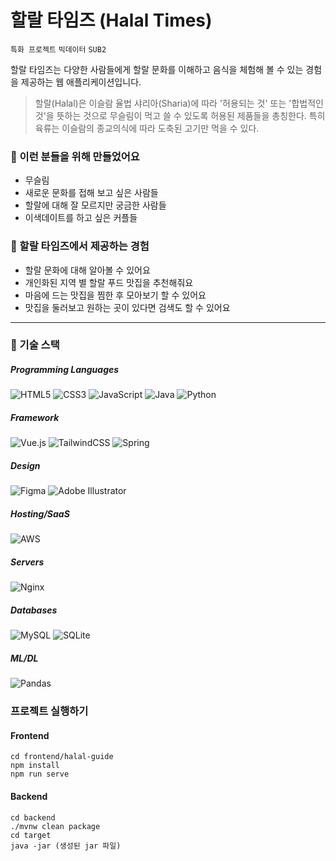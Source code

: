 # 할랄 타임즈 (Halal Times)
`특화 프로젝트` `빅데이터` `SUB2`

할랄 타임즈는 다양한 사람들에게 할랄 문화를 이해하고 음식을 체험해 볼 수 있는 경험을 제공하는 웹 애플리케이션입니다.

> 할랄(Halal)은 이슬람 율법 샤리아(Sharia)에 따라 '허용되는 것' 또는 '합법적인 것'을 뜻하는 것으로 무슬림이 먹고 쓸 수 있도록 허용된 제품들을 총칭한다. 특히 육류는 이슬람의 종교의식에 따라 도축된 고기만 먹을 수 있다.

### 👀 이런 분들을 위해 만들었어요

- 무슬림
- 새로운 문화를 접해 보고 싶은 사람들
- 할랄에 대해 잘 모르지만 궁금한 사람들
- 이색데이트를 하고 싶은 커플들

### 📣 할랄 타임즈에서 제공하는 경험

- 할랄 문화에 대해 알아볼 수 있어요
- 개인화된 지역 별 할랄 푸드 맛집을 추천해줘요
- 마음에 드는 맛집을 찜한 후 모아보기 할 수 있어요
- 맛집을 둘러보고 원하는 곳이 있다면 검색도 할 수 있어요

---

### 🚀 기술 스택

##### Programming Languages
<img alt="HTML5" src="https://img.shields.io/badge/html5%20-%23E34F26.svg?&style=for-the-badge&logo=html5&logoColor=white"/> <img alt="CSS3" src="https://img.shields.io/badge/css3%20-%231572B6.svg?&style=for-the-badge&logo=css3&logoColor=white"/> <img alt="JavaScript" src="https://img.shields.io/badge/javascript%20-%23323330.svg?&style=for-the-badge&logo=javascript&logoColor=%23F7DF1E"/> <img alt="Java" src="https://img.shields.io/badge/java-%23ED8B00.svg?&style=for-the-badge&logo=java&logoColor=white"/> <img alt="Python" src="https://img.shields.io/badge/python%20-%2314354C.svg?&style=for-the-badge&logo=python&logoColor=white"/> 

##### Framework
<img alt="Vue.js" src="https://img.shields.io/badge/vuejs%20-%2335495e.svg?&style=for-the-badge&logo=vue.js&logoColor=%234FC08D"/> <img alt="TailwindCSS" src="https://img.shields.io/badge/tailwindcss%20-%2338B2AC.svg?&style=for-the-badge&logo=tailwind-css&logoColor=white"/> <img alt="Spring" src="https://img.shields.io/badge/spring%20-%236DB33F.svg?&style=for-the-badge&logo=spring&logoColor=white"/>

##### Design
<img alt="Figma" src="https://img.shields.io/badge/figma%20-%23F24E1E.svg?&style=for-the-badge&logo=figma&logoColor=white"/> <img alt="Adobe Illustrator" src="https://img.shields.io/badge/adobe%20illustrator%20-%23FF9A00.svg?&style=for-the-badge&logo=adobe%20illustrator&logoColor=white"/>

##### Hosting/SaaS
<img alt="AWS" src="https://img.shields.io/badge/AWS%20-%23FF9900.svg?&style=for-the-badge&logo=amazon-aws&logoColor=white"/>

##### Servers
<img alt="Nginx" src="https://img.shields.io/badge/nginx%20-%23009639.svg?&style=for-the-badge&logo=nginx&logoColor=white"/>

##### Databases
<img alt="MySQL" src="https://img.shields.io/badge/mysql-%2300f.svg?&style=for-the-badge&logo=mysql&logoColor=white"/> <img alt="SQLite" src ="https://img.shields.io/badge/sqlite-%2307405e.svg?&style=for-the-badge&logo=sqlite&logoColor=white"/>

##### ML/DL
<img alt="Pandas" src="https://img.shields.io/badge/pandas%20-%23150458.svg?&style=for-the-badge&logo=pandas&logoColor=white" />

### 프로젝트 실행하기

#### Frontend

```shell
cd frontend/halal-guide
npm install
npm run serve
```

#### Backend

```shell
cd backend
./mvnw clean package
cd target
java -jar (생성된 jar 파일)
```
